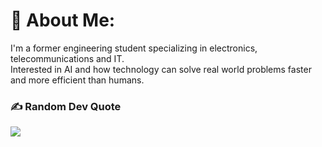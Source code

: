 # 💫 About Me:
I'm a former engineering student specializing in electronics, telecommunications and IT.<br>Interested in AI and how technology can solve real world problems faster and more efficient than humans.<br>





### ✍️ Random Dev Quote
![](https://quotes-github-readme.vercel.app/api?type=horizontal&theme=radical)

<!-- Proudly created with GPRM ( https://gprm.itsvg.in ) -->
